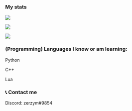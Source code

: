 ### My stats



![](https://github-readme-stats.vercel.app/api?username=zerzym&theme=dark&show_icons=true)

[![](https://github-readme-stats.vercel.app/api/pin/?username=zerzym&repo=github-readme-stats&theme=dark&show_icons=true)](https://github.com/)

[![](https://github-readme-stats.vercel.app/api/top-langs/?username=zerzym&theme=dark&show_icons=true)](https://github.com/anuraghazra/github-readme-stats)


### (Programming) Languages I know or am learning:

Python

C++

Lua 

### 📞 Contact me 

Discord: zerzym#9854

